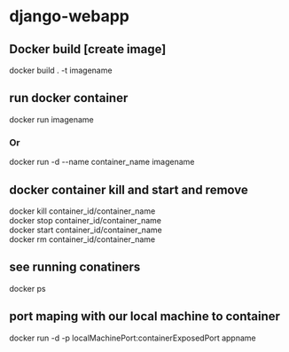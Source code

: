 # django-webapp
## Docker build [create image]
docker build . -t imagename

## run docker container
docker run imagename
### Or
docker run -d --name container_name imagename

## docker container kill and start and remove
docker kill container_id/container_name <br/>
docker stop container_id/container_name <br/>
docker start container_id/container_name <br/>
docker rm container_id/container_name

## see running conatiners
docker ps

## port maping with our local machine to container
 docker run -d -p localMachinePort:containerExposedPort appname
